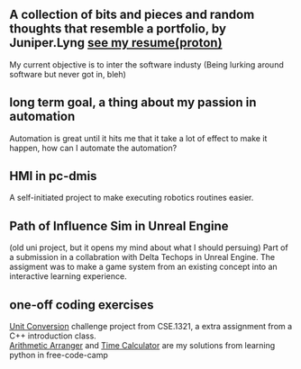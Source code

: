 ## A collection of bits and pieces and random thoughts that resemble a portfolio, by Juniper.Lyng [see my resume(proton)](https://drive.proton.me/urls/J8ZTCQAB14#2oJukkSLXunN)
My current objective is to inter the software industy
(Being lurking around software but never got in, bleh)
## long term goal, a thing about my passion in automation
Automation is great until it hits me that it take a lot of effect to make it happen, how can I automate the automation?
## HMI in pc-dmis
A self-initiated project to make executing robotics routines easier.
## Path of Influence Sim in Unreal Engine
(old uni project, but it opens my mind about what I should persuing)
Part of a submission in a collabration with Delta Techops in Unreal Engine. The assigment was to make a game system from an existing concept into an interactive learning experience.
## one-off coding exercises  
[Unit Conversion](https://github.com/ElkJug/CSE1321.ChallengeProject) challenge project from CSE.1321, a extra assignment from a C++ introduction class.  
[Arithmetic Arranger](https://github.com/ElkJug/freecodecamp-projects/blob/main/scientific-computing-with-python/ArithmeticFormatter/arithmetic_arranger.py) and [Time Calculator](https://github.com/ElkJug/freecodecamp-projects/blob/main/scientific-computing-with-python/time_calculator/time_calculator.py) are my solutions from learning python in free-code-camp
